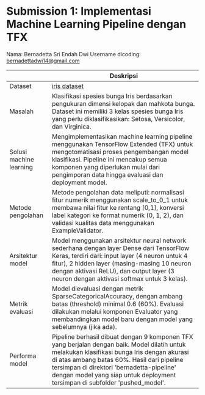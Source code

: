 # Submission 1: Implementasi Machine Learning Pipeline dengan TFX
Nama: Bernadetta Sri Endah Dwi
Username dicoding: bernadettadwi14@gmail.com

| | Deskripsi |
| ----------- | ----------- |
| Dataset | [iris dataset](https://archive.ics.uci.edu/dataset/53/iris) |
| Masalah | Klasifikasi spesies bunga Iris berdasarkan pengukuran dimensi kelopak dan mahkota bunga. Dataset ini memiliki 3 kelas spesies bunga Iris yang perlu diklasifikasikan: Setosa, Versicolor, dan Virginica. |
| Solusi machine learning | Mengimplementasikan machine learning pipeline menggunakan TensorFlow Extended (TFX) untuk mengotomatisasi proses pengembangan model klasifikasi. Pipeline ini mencakup semua komponen yang diperlukan mulai dari pengimporan data hingga evaluasi dan deployment model. |
| Metode pengolahan | Metode pengolahan data meliputi: normalisasi fitur numerik menggunakan scale_to_0_1 untuk membawa nilai fitur ke rentang [0,1], konversi label kategori ke format numerik (0, 1, 2), dan validasi kualitas data menggunakan ExampleValidator. |
| Arsitektur model | Model menggunakan arsitektur neural network sederhana dengan layer Dense dari TensorFlow Keras, terdiri dari: input layer (4 neuron untuk 4 fitur), 2 hidden layer (masing-masing 10 neuron dengan aktivasi ReLU), dan output layer (3 neuron dengan aktivasi softmax untuk 3 kelas). |
| Metrik evaluasi | Model dievaluasi dengan metrik SparseCategoricalAccuracy, dengan ambang batas (threshold) minimal 0.6 (60%). Evaluasi dilakukan melalui komponen Evaluator yang membandingkan model baru dengan model yang sebelumnya (jika ada). |
| Performa model | Pipeline berhasil dibuat dengan 9 komponen TFX yang berjalan dengan baik. Model dilatih untuk melakukan klasifikasi bunga Iris dengan akurasi di atas ambang batas 60%. Hasil dari pipeline tersimpan di direktori 'bernadetta-pipeline' dengan model yang siap untuk deployment tersimpan di subfolder 'pushed_model'. |
